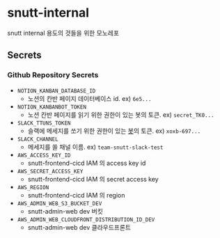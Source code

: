 # snutt-internal

snutt internal 용도의 것들을 위한 모노레포

## Secrets

### Github Repository Secrets

- `NOTION_KANBAN_DATABASE_ID`
  - 노션의 칸반 페이지 데이터베이스 id. ex) `6e5...`
- `NOTION_KANBANBOT_TOKEN`
  - 노션 칸반 페이지를 읽기 위한 권한이 있는 봇의 토큰. ex) `secret_TK0...`
- `SLACK_TTUNS_TOKEN`
  - 슬랙에 메세지를 쏘기 위한 권한이 있는 [봇](https://api.slack.com/apps/A05K9150T9R)의 토큰. ex) `xoxb-697...`
- `SLACK_CHANNEL`
  - 메세지를 쏠 채널 이름. ex) `team-snutt-slack-test`
- `AWS_ACCESS_KEY_ID`
  - snutt-frontend-cicd IAM 의 access key id
- `AWS_SECRET_ACCESS_KEY`
  - snutt-frontend-cicd IAM 의 secret access key
- `AWS_REGION`
  - snutt-frontend-cicd IAM 의 region
- `AWS_ADMIN_WEB_S3_BUCKET_DEV`
  - snutt-admin-web dev 버킷
- `AWS_ADMIN_WEB_CLOUDFRONT_DISTRIBUTION_ID_DEV`
  - snutt-admin-web dev 클라우드프론트
